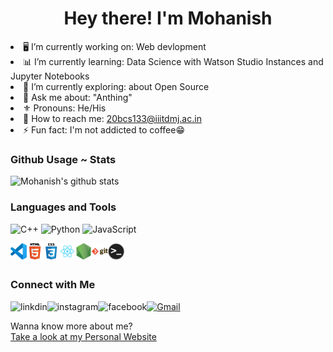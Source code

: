 <h1 align="center">Hey there! I'm Mohanish</h1>
<img src="https://www.vegamoontech.com/wp-content/uploads/2020/03/web-design.gif" alt="" width="325px" align="right">

<li>🖥 I’m currently working on: Web devlopment
<!-- <li>🚢 I’m currently engaged in: Flask and  -->
<li>📊 I’m currently learning: Data Science with Watson Studio Instances and Jupyter Notebooks
<li>🧐 I’m currently exploring: about Open Source 
<li>💬 Ask me about: "Anthing"
<li>⚜ Pronouns: He/His
<li>📧 How to reach me: <a href="mailto:20bcs133@iiitdmj.ac.in">20bcs133@iiitdmj.ac.in</a> 
<li>⚡ Fun fact: I'm not addicted to coffee😁
  
  ### Github Usage ~ Stats
![Mohanish's github stats](https://github-readme-stats.vercel.app/api?username=mohanishdc7&show_icons=true&theme=highcontrast)
  
  ### Languages and Tools
  ![C++](https://img.shields.io/badge/c++-%2300599C.svg?style=for-the-badge&logo=c%2B%2B&logoColor=white)
  ![Python](https://img.shields.io/badge/python-3670A0?style=for-the-badge&logo=python&logoColor=ffdd54)
  ![JavaScript](https://img.shields.io/badge/javascript-%23323330.svg?style=for-the-badge&logo=javascript&logoColor=%23F7DF1E)

<img align="left" alt="Visual Studio Code" width="26px" src="https://raw.githubusercontent.com/github/explore/80688e429a7d4ef2fca1e82350fe8e3517d3494d/topics/visual-studio-code/visual-studio-code.png" />
<img align="left" alt="HTML5" width="26px" src="https://raw.githubusercontent.com/github/explore/80688e429a7d4ef2fca1e82350fe8e3517d3494d/topics/html/html.png" />
<img align="left" alt="CSS3" width="26px" src="https://raw.githubusercontent.com/github/explore/80688e429a7d4ef2fca1e82350fe8e3517d3494d/topics/css/css.png" />
<img align="left" alt="React" width="26px" src="https://raw.githubusercontent.com/github/explore/80688e429a7d4ef2fca1e82350fe8e3517d3494d/topics/react/react.png" />
<img align="left" alt="Node.js" width="26px" src="https://raw.githubusercontent.com/github/explore/80688e429a7d4ef2fca1e82350fe8e3517d3494d/topics/nodejs/nodejs.png" />
<!-- <img align="left" alt="SQL" width="26px" src="https://raw.githubusercontent.com/github/explore/80688e429a7d4ef2fca1e82350fe8e3517d3494d/topics/sql/sql.png" /> -->
<!-- <img align="left" alt="MySQL" width="26px" src="https://raw.githubusercontent.com/github/explore/80688e429a7d4ef2fca1e82350fe8e3517d3494d/topics/mysql/mysql.png" /> -->
<!-- <img align="left" alt="MongoDB" width="26px" src="https://raw.githubusercontent.com/github/explore/80688e429a7d4ef2fca1e82350fe8e3517d3494d/topics/mongodb/mongodb.png" /> -->
<img align="left" alt="Git" width="26px" src="https://raw.githubusercontent.com/github/explore/80688e429a7d4ef2fca1e82350fe8e3517d3494d/topics/git/git.png" />
<!-- <img align="left" alt="GitHub" width="26px" src="https://raw.githubusercontent.com/github/explore/78df643247d429f6cc873026c0622819ad797942/topics/github/github.png" /> -->
<img align="left" alt="Terminal" width="26px" src="https://raw.githubusercontent.com/github/explore/80688e429a7d4ef2fca1e82350fe8e3517d3494d/topics/terminal/terminal.png" />
  
<br />
<br />
  
  ### Connect with Me
 
[<img align="left" alt="linkdin" src="https://img.shields.io/badge/LinkedIn-0077B5?style=for-the-badge&logo=linkedin&logoColor=white" />][linkedin]
[<img align="left" alt="instagram" src="https://img.shields.io/badge/Instagram-E4405F?style=for-the-badge&logo=instagram&logoColor=white" />][instagram]
[<img align="left" alt="facebook" src="https://img.shields.io/badge/Facebook-1877F2?style=for-the-badge&logo=facebook&logoColor=white" />][facebook]
  [![Gmail](https://img.shields.io/badge/-gmail-%23D14836?style=for-the-badge&logo=Gmail&logoColor=white)](mailto:20bcs133@iiitdmj.ac.in)

[facebook]: https://www.facebook.com/mohanish.chavan.18
[instagram]: https://www.instagram.com/mohanish_dc7/
[linkedin]: https://www.linkedin.com/in/mohanish-chavan/
  
Wanna know more about me?<br>
<a href="mohanishdc7.github.io" target=_blank>Take a look at my Personal Website</a>
